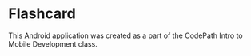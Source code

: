 # Flashcard
This Android application was created as a part of the CodePath Intro to Mobile Development class.
